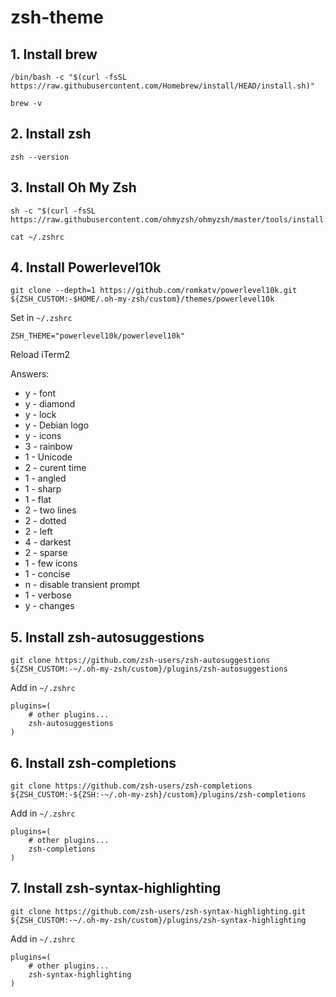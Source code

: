 # zsh-theme


## 1. Install brew
```
/bin/bash -c "$(curl -fsSL https://raw.githubusercontent.com/Homebrew/install/HEAD/install.sh)"
```
```
brew -v
```


## 2. Install zsh
```
zsh --version
```

## 3. Install Oh My Zsh
```
sh -c "$(curl -fsSL https://raw.githubusercontent.com/ohmyzsh/ohmyzsh/master/tools/install.sh)"
```
```
cat ~/.zshrc
```

## 4. Install Powerlevel10k
```
git clone --depth=1 https://github.com/romkatv/powerlevel10k.git ${ZSH_CUSTOM:-$HOME/.oh-my-zsh/custom}/themes/powerlevel10k
```

Set in `~/.zshrc`
```
ZSH_THEME="powerlevel10k/powerlevel10k"
```

Reload iTerm2

Answers: 
- y - font
- y - diamond
- y - lock
- y - Debian logo
- y - icons
- 3 - rainbow
- 1 - Unicode
- 2 - curent time
- 1 - angled
- 1 - sharp
- 1 - flat
- 2 - two lines
- 2 - dotted
- 2 - left
- 4 - darkest
- 2 - sparse
- 1 - few icons
- 1 - concise
- n - disable transient prompt
- 1 - verbose
- y - changes

## 5. Install zsh-autosuggestions
```
git clone https://github.com/zsh-users/zsh-autosuggestions ${ZSH_CUSTOM:-~/.oh-my-zsh/custom}/plugins/zsh-autosuggestions
```
Add in `~/.zshrc`
```
plugins=( 
    # other plugins...
    zsh-autosuggestions
)
```


## 6. Install zsh-completions
```
git clone https://github.com/zsh-users/zsh-completions ${ZSH_CUSTOM:-${ZSH:-~/.oh-my-zsh}/custom}/plugins/zsh-completions
```
Add in `~/.zshrc`
```
plugins=( 
    # other plugins...
    zsh-completions
)
```

## 7. Install zsh-syntax-highlighting
```
git clone https://github.com/zsh-users/zsh-syntax-highlighting.git ${ZSH_CUSTOM:-~/.oh-my-zsh/custom}/plugins/zsh-syntax-highlighting
```
Add in `~/.zshrc`
```
plugins=( 
    # other plugins...
    zsh-syntax-highlighting
)
```



